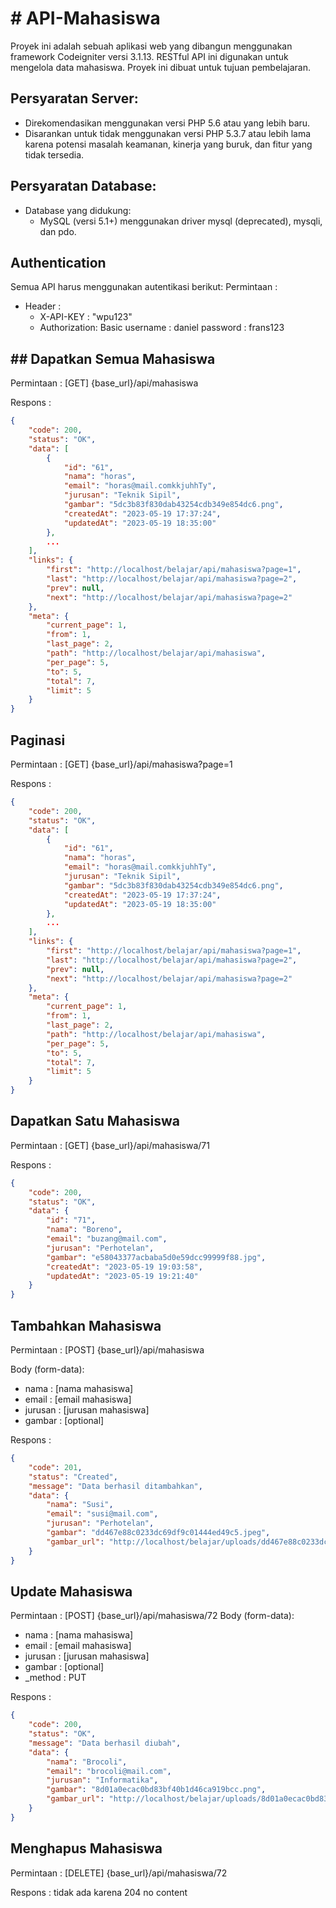 
# # API-Mahasiswa

Proyek ini adalah sebuah aplikasi web yang dibangun menggunakan framework Codeigniter versi 3.1.13. RESTful API ini  digunakan untuk mengelola data mahasiswa. Proyek ini dibuat untuk tujuan pembelajaran.

## Persyaratan Server:

-   Direkomendasikan menggunakan versi PHP 5.6 atau yang lebih baru.
-   Disarankan untuk tidak menggunakan versi PHP 5.3.7 atau lebih lama karena potensi masalah keamanan, kinerja yang buruk, dan fitur yang tidak tersedia.

## Persyaratan Database:

-   Database yang didukung:
    -   MySQL (versi 5.1+) menggunakan driver mysql (deprecated), mysqli, dan pdo.

## Authentication
Semua API harus menggunakan autentikasi berikut:
Permintaan :
- Header :
    - X-API-KEY : "wpu123"
    - Authorization: Basic 
    username : daniel
    password : frans123

## ## Dapatkan Semua Mahasiswa
Permintaan :
[GET] {base_url}/api/mahasiswa

Respons :
```json 
{
    "code": 200,
    "status": "OK",
    "data": [
        {
            "id": "61",
            "nama": "horas",
            "email": "horas@mail.comkkjuhhTy",
            "jurusan": "Teknik Sipil",
            "gambar": "5dc3b83f830dab43254cdb349e854dc6.png",
            "createdAt": "2023-05-19 17:37:24",
            "updatedAt": "2023-05-19 18:35:00"
        },
        ...
    ],
    "links": {
        "first": "http://localhost/belajar/api/mahasiswa?page=1",
        "last": "http://localhost/belajar/api/mahasiswa?page=2",
        "prev": null,
        "next": "http://localhost/belajar/api/mahasiswa?page=2"
    },
    "meta": {
        "current_page": 1,
        "from": 1,
        "last_page": 2,
        "path": "http://localhost/belajar/api/mahasiswa",
        "per_page": 5,
        "to": 5,
        "total": 7,
        "limit": 5
    }
}
```

## Paginasi
Permintaan :
[GET] {base_url}/api/mahasiswa?page=1

Respons :
```json 
{
    "code": 200,
    "status": "OK",
    "data": [
        {
            "id": "61",
            "nama": "horas",
            "email": "horas@mail.comkkjuhhTy",
            "jurusan": "Teknik Sipil",
            "gambar": "5dc3b83f830dab43254cdb349e854dc6.png",
            "createdAt": "2023-05-19 17:37:24",
            "updatedAt": "2023-05-19 18:35:00"
        },
        ...
    ],
    "links": {
        "first": "http://localhost/belajar/api/mahasiswa?page=1",
        "last": "http://localhost/belajar/api/mahasiswa?page=2",
        "prev": null,
        "next": "http://localhost/belajar/api/mahasiswa?page=2"
    },
    "meta": {
        "current_page": 1,
        "from": 1,
        "last_page": 2,
        "path": "http://localhost/belajar/api/mahasiswa",
        "per_page": 5,
        "to": 5,
        "total": 7,
        "limit": 5
    }
}
```

##  Dapatkan Satu Mahasiswa
Permintaan :
[GET] {base_url}/api/mahasiswa/71

Respons :
```json 
{
    "code": 200,
    "status": "OK",
    "data": {
        "id": "71",
        "nama": "Boreno",
        "email": "buzang@mail.com",
        "jurusan": "Perhotelan",
        "gambar": "e58043377acbaba5d0e59dcc99999f88.jpg",
        "createdAt": "2023-05-19 19:03:58",
        "updatedAt": "2023-05-19 19:21:40"
    }
}
```

## Tambahkan Mahasiswa
Permintaan : 
[POST] {base_url}/api/mahasiswa

Body (form-data):
-   nama		: [nama mahasiswa]
-   email		: [email mahasiswa]
-   jurusan	: [jurusan mahasiswa]
-  gambar	: [optional]

Respons :
```json
{
    "code": 201,
    "status": "Created",
    "message": "Data berhasil ditambahkan",
    "data": {
        "nama": "Susi",
        "email": "susi@mail.com",
        "jurusan": "Perhotelan",
        "gambar": "dd467e88c0233dc69df9c01444ed49c5.jpeg",
        "gambar_url": "http://localhost/belajar/uploads/dd467e88c0233dc69df9c01444ed49c5.jpeg"
    }
}
```

## Update Mahasiswa
Permintaan : 
[POST] {base_url}/api/mahasiswa/72
Body (form-data):

-   nama 			: [nama mahasiswa]
-   email			: [email mahasiswa]
-   jurusan		: [jurusan mahasiswa]
- gambar		: [optional]
- _method	: PUT

Respons : 
```json 
{
    "code": 200,
    "status": "OK",
    "message": "Data berhasil diubah",
    "data": {
        "nama": "Brocoli",
        "email": "brocoli@mail.com",
        "jurusan": "Informatika",
        "gambar": "8d01a0ecac0bd83bf40b1d46ca919bcc.png",
        "gambar_url": "http://localhost/belajar/uploads/8d01a0ecac0bd83bf40b1d46ca919bcc.png"
    }
}
```

## Menghapus Mahasiswa
Permintaan :
[DELETE] {base_url}/api/mahasiswa/72

Respons :
 tidak ada karena 204 no content
